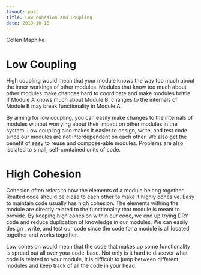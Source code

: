 ```yaml
---
layout: post
title: Low cohesion and Coupling
date: 2019-10-18
---
```


Collen Maphike

# Low Coupling

High coupling would mean that your module knows the way too much about the inner workings of other modules. Modules that know too much about other modules make changes hard to coordinate and make modules brittle. If Module A knows much about Module B, changes to the internals of Module B may break functionality in Module A.

By aiming for low coupling, you can easily make changes to the internals of modules without worrying about their impact on other modules in the system. Low coupling also makes it easier to design, write, and test code since our modules are not interdependent on each other. We also get the benefit of easy to reuse and compose-able modules. Problems are also isolated to small, self-contained units of code.

# High Cohesion

Cohesion often refers to how the elements of a module belong together. Realted code should be close to each other to make it highly cohesive. Easy to maintain code usually has high cohesion. The elements withing the module are directly related to the functionality that module is meant to provide. By keeping high cohesion within our code, we end up trying DRY code and reduce duplication of knowledge in our modules. We can easily design , write, and test our code since the code for a module is all located together and works together.

Low cohesion would mean that the code that makes up some functionality is spread out all over your code-base. Not only is it hard to discover what code is related to your module, it is difficult to jump between different modules and keep track of all the code in your head.